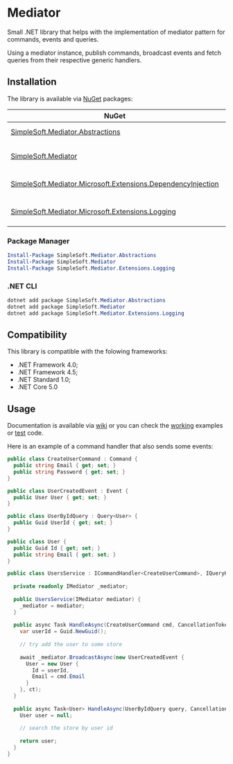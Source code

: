 # Mediator
Small .NET library that helps with the implementation of mediator pattern for commands, events and queries.

Using a mediator instance, publish commands, broadcast events and fetch queries from their respective generic handlers.

## Installation
The library is available via [NuGet](https://www.nuget.org/packages?q=SimpleSoft.Mediator) packages:

| NuGet | Description | Version |
| --- | --- | --- |
| [SimpleSoft.Mediator.Abstractions](https://www.nuget.org/packages/simplesoft.mediator.abstractions) | interfaces and abstract implementations (commands, events, queries, mediator, ...) | [![NuGet](https://img.shields.io/nuget/vpre/simplesoft.mediator.abstractions.svg)](https://www.nuget.org/packages/simplesoft.mediator.abstractions) |
| [SimpleSoft.Mediator](https://www.nuget.org/packages/simplesoft.mediator) | library implementation that typically is only known by the main project (eg. dependency injection container) | [![NuGet](https://img.shields.io/nuget/vpre/simplesoft.mediator.svg)](https://www.nuget.org/packages/simplesoft.mediator) |
| [SimpleSoft.Mediator.Microsoft.Extensions.DependencyInjection](https://www.nuget.org/packages/simplesoft.mediator.microsoft.extensions.dependencyinjection) | specialized methods and classes for the container `Microsoft.Extensions.DependencyInjection` | [![NuGet](https://img.shields.io/nuget/vpre/simplesoft.mediator.microsoft.extensions.dependencyinjection.svg)](https://www.nuget.org/packages/simplesoft.mediator.microsoft.extensions.dependencyinjection) |
| [SimpleSoft.Mediator.Microsoft.Extensions.Logging](https://www.nuget.org/packages/simplesoft.mediator.microsoft.extensions.logging) | implementation wrappers that support logging using `Microsoft.Extensions.Logging` interfaces | [![NuGet](https://img.shields.io/nuget/vpre/simplesoft.mediator.microsoft.extensions.logging.svg)](https://www.nuget.org/packages/simplesoft.mediator.microsoft.extensions.logging) |

### Package Manager
```powershell
Install-Package SimpleSoft.Mediator.Abstractions
Install-Package SimpleSoft.Mediator
Install-Package SimpleSoft.Mediator.Extensions.Logging
```

### .NET CLI
```powershell
dotnet add package SimpleSoft.Mediator.Abstractions
dotnet add package SimpleSoft.Mediator
dotnet add package SimpleSoft.Mediator.Extensions.Logging
```
## Compatibility
This library is compatible with the folowing frameworks:

* .NET Framework 4.0;
* .NET Framework 4.5;
* .NET Standard 1.0;
* .NET Core 5.0

## Usage
Documentation is available via [wiki](https://github.com/simplesoft-pt/Mediator/wiki) or you can check the [working](https://github.com/simplesoft-pt/Mediator/tree/master/work/) examples or [test](https://github.com/simplesoft-pt/Mediator/tree/master/test) code.

Here is an example of a command handler that also sends some events:
```csharp
public class CreateUserCommand : Command {
  public string Email { get; set; }
  public string Password { get; set; }
}

public class UserCreatedEvent : Event {
  public User User { get; set; }
}

public class UserByIdQuery : Query<User> {
  public Guid UserId { get; set; }
}

public class User {
  public Guid Id { get; set; }
  public string Email { get; set; }
}

public class UsersService : ICommandHandler<CreateUserCommand>, IQueryHandler<UserByIdQuery,User> {
  
  private readonly IMediator _mediator;
  
  public UsersService(IMediator mediator) {
    _mediator = mediator;
  }
  
  public async Task HandleAsync(CreateUserCommand cmd, CancellationToken ct) {
    var userId = Guid.NewGuid();
    
    // try add the user to some store
    
    await _mediator.BroadcastAsync(new UserCreatedEvent {
      User = new User {
        Id = userId,
        Email = cmd.Email
      }
    }, ct);
  }
  
  public async Task<User> HandleAsync(UserByIdQuery query, CancellationToken ct) {
    User user = null;
    
    // search the store by user id
    
    return user;
  }
}
```
